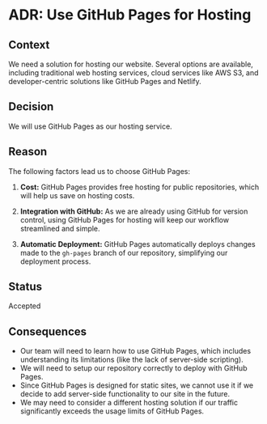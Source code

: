 # ADR: Use GitHub Pages for Hosting

## Context
We need a solution for hosting our website. Several options are available, including traditional web hosting services, cloud services like AWS S3, and developer-centric solutions like GitHub Pages and Netlify.

## Decision

We will use GitHub Pages as our hosting service.

## Reason

The following factors lead us to choose GitHub Pages:

1. **Cost:** GitHub Pages provides free hosting for public repositories, which will help us save on hosting costs.

2. **Integration with GitHub:** As we are already using GitHub for version control, using GitHub Pages for hosting will keep our workflow streamlined and simple.

3. **Automatic Deployment:** GitHub Pages automatically deploys changes made to the `gh-pages` branch of our repository, simplifying our deployment process.

## Status

Accepted

## Consequences

- Our team will need to learn how to use GitHub Pages, which includes understanding its limitations (like the lack of server-side scripting).
- We will need to setup our repository correctly to deploy with GitHub Pages.
- Since GitHub Pages is designed for static sites, we cannot use it if we decide to add server-side functionality to our site in the future.
- We may need to consider a different hosting solution if our traffic significantly exceeds the usage limits of GitHub Pages.
